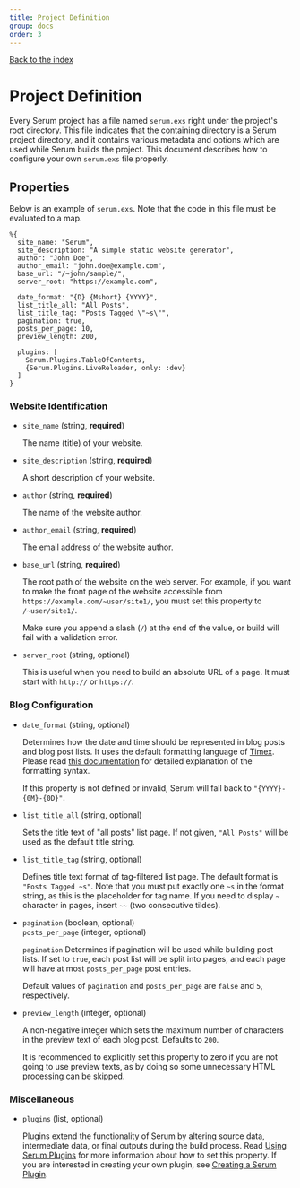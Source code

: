 ```yaml
---
title: Project Definition
group: docs
order: 3
---
```


[Back to the index](%page:docs/index)

# Project Definition

Every Serum project has a file named `serum.exs` right under the project's
root directory. This file indicates that the containing directory is a Serum
project directory, and it contains various metadata and options which are used
while Serum builds the project. This document describes how to configure your
own `serum.exs` file properly.

## Properties

Below is an example of `serum.exs`. Note that the code in this file must be
evaluated to a map.

```lang-elixir
%{
  site_name: "Serum",
  site_description: "A simple static website generator",
  author: "John Doe",
  author_email: "john.doe@example.com",
  base_url: "/~john/sample/",
  server_root: "https://example.com",

  date_format: "{D} {Mshort} {YYYY}",
  list_title_all: "All Posts",
  list_title_tag: "Posts Tagged \"~s\"",
  pagination: true,
  posts_per_page: 10,
  preview_length: 200,

  plugins: [
    Serum.Plugins.TableOfContents,
    {Serum.Plugins.LiveReloader, only: :dev}
  ]
}
```

### Website Identification

* `site_name` (string, **required**)

    The name (title) of your website.

* `site_description` (string, **required**)

    A short description of your website.

* `author` (string, **required**)

    The name of the website author.

* `author_email` (string, **required**)

    The email address of the website author.

* `base_url` (string, **required**)

    The root path of the website on the web server. For example, if
    you want to make the front page of the website accessible from
    `https://example.com/~user/site1/`, you must set this property to
    `/~user/site1/`.

    Make sure you append a slash (`/`) at the end of the value, or build will
    fail with a validation error.

* `server_root` (string, optional)

    This is useful when you need to build an absolute URL of a page. It must
    start with `http://` or `https://`.

### Blog Configuration

* `date_format` (string, optional)

    Determines how the date and time should be represented in blog posts and
    blog post lists. It uses the default formatting language of
    [Timex](https://github.com/bitwalker/timex). Please read
    [this documentation](https://hexdocs.pm/timex/Timex.Format.DateTime.Formatters.Default.html)
    for detailed explanation of the formatting syntax.

    If this property is not defined or invalid, Serum will fall back to
    `"{YYYY}-{0M}-{0D}"`.

* `list_title_all` (string, optional)

    Sets the title text of "all posts" list page. If not given, `"All Posts"`
    will be used as the default title string.

* `list_title_tag` (string, optional)

    Defines title text format of tag-filtered list page. The default format is
    `"Posts Tagged ~s"`. Note that you must put exactly one `~s` in the format
    string, as this is the placeholder for tag name. If you need to display
    `~` character in pages, insert `~~` (two consecutive tildes).

* `pagination` (boolean, optional)<br>
  `posts_per_page` (integer, optional)

    `pagination` Determines if pagination will be used while building post
    lists. If set to `true`, each post list will be split into pages, and each
    page will have at most `posts_per_page` post entries.

    Default values of `pagination` and `posts_per_page` are `false` and `5`,
    respectively.

* `preview_length` (integer, optional)

    A non-negative integer which sets the maximum number of characters in the
    preview text of each blog post. Defaults to `200`.

    It is recommended to explicitly set this property to zero if you are not
    going to use preview texts, as by doing so some unnecessary HTML processing
    can be skipped.

### Miscellaneous

- `plugins` (list, optional)

    Plugins extend the functionality of Serum by altering source data,
    intermediate data, or final outputs during the build process. Read
    [Using Serum Plugins](%page:docs/plugins) for more information about how
    to set this property. If you are interested in creating your own plugin,
    see [Creating a Serum Plugin](%page:docs/plugin-dev).
